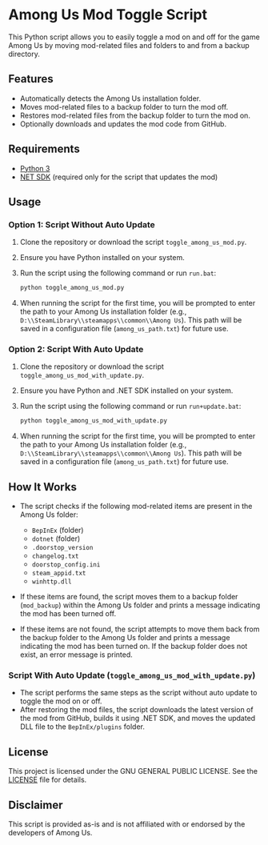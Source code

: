 # Among Us Mod Toggle Script

This Python script allows you to easily toggle a mod on and off for the game Among Us by moving mod-related files and folders to and from a backup directory.

## Features

- Automatically detects the Among Us installation folder.
- Moves mod-related files to a backup folder to turn the mod off.
- Restores mod-related files from the backup folder to turn the mod on.
- Optionally downloads and updates the mod code from GitHub.

## Requirements

- [Python 3](https://www.python.org/downloads/)
- [NET SDK](dotnet.microsoft.com/download) (required only for the script that updates the mod)

## Usage

### Option 1: Script Without Auto Update

1. Clone the repository or download the script `toggle_among_us_mod.py`.
2. Ensure you have Python installed on your system.
3. Run the script using the following command or run `run.bat`:

    ```bash
    python toggle_among_us_mod.py
    ```

4. When running the script for the first time, you will be prompted to enter the path to your Among Us installation folder (e.g., `D:\\SteamLibrary\\steamapps\\common\\Among Us`). This path will be saved in a configuration file (`among_us_path.txt`) for future use.

### Option 2: Script With Auto Update

1. Clone the repository or download the script `toggle_among_us_mod_with_update.py`.
2. Ensure you have Python and .NET SDK installed on your system.
3. Run the script using the following command or run `run+update.bat`:

    ```bash
    python toggle_among_us_mod_with_update.py
    ```

4. When running the script for the first time, you will be prompted to enter the path to your Among Us installation folder (e.g., `D:\\SteamLibrary\\steamapps\\common\\Among Us`). This path will be saved in a configuration file (`among_us_path.txt`) for future use.

## How It Works

- The script checks if the following mod-related items are present in the Among Us folder:
  - `BepInEx` (folder)
  - `dotnet` (folder)
  - `.doorstop_version`
  - `changelog.txt`
  - `doorstop_config.ini`
  - `steam_appid.txt`
  - `winhttp.dll`

- If these items are found, the script moves them to a backup folder (`mod_backup`) within the Among Us folder and prints a message indicating the mod has been turned off.

- If these items are not found, the script attempts to move them back from the backup folder to the Among Us folder and prints a message indicating the mod has been turned on. If the backup folder does not exist, an error message is printed.

### Script With Auto Update (`toggle_among_us_mod_with_update.py`)

- The script performs the same steps as the script without auto update to toggle the mod on or off.
- After restoring the mod files, the script downloads the latest version of the mod from GitHub, builds it using .NET SDK, and moves the updated DLL file to the `BepInEx/plugins` folder.


## License

This project is licensed under the GNU GENERAL PUBLIC LICENSE. See the [LICENSE](LICENSE) file for details.

## Disclaimer

This script is provided as-is and is not affiliated with or endorsed by the developers of Among Us.

